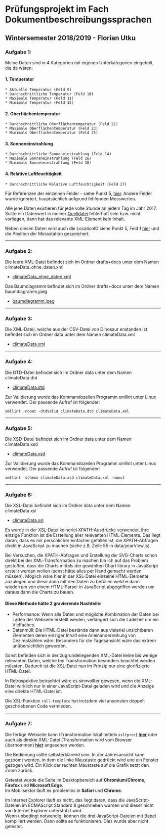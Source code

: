# Prüfungsprojekt im Fach Dokumentbeschreibungssprachen
## Wintersemester 2018/2019 - Florian Utku


### Aufgabe 1:
Meine Daten sind in 4 Kategorien mit eigenen Unterkategorien eingeteilt, die da wären:
  #### 1. Temperatur
    * Aktuelle Temperatur (Feld 9)
    * Durchschnittliche Temperatur (Feld 10)
    * Maximale Temperatur (Feld 11)
    * Minimale Temperatur (Feld 12)
  #### 2. Oberflächentemperatur
    * Durchschnittliche Oberflächentemperatur (Feld 21)
    * Maximale Oberflächentemperatur (Feld 23)
    * Minimale Oberflächentemperatur (Feld 25)
  #### 3. Sonneneinstrahlung
    * Durchschnittliche Sonneneinstrahlung (Feld 14)
    * Maximale Sonneneinstrahlung (Feld 16)
    * Minimale Sonneneinstrahlung (Feld 18)
  #### 4. Relative Luftfeuchtigkeit
    * Durchschnittliche Relative Luftfeuchtigkeit (Feld 27)

Für Referenzen der einzelnen Felder - siehe Punkt 5, [hier](https://bit.ly/2CW1Jjy "Readme der Klimadaten"). Andere Felder wurde ignoriert, hauptsächlich aufgrund fehlenden Messwerten.

Alle jene Daten existieren für jede volle Stunde an jedem Tag im Jahr 2017. Sollte ein Datenwert in meiner [Quelldatei](https://bit.ly/2G1KvoB "Klimadaten von Dinosaur") fehlerhaft sein bzw. nicht vorliegen, dann hat das relevante XML-Element kein Inhalt.

Neben diesen Daten wird auch die LocationID siehe Punkt 5, Feld 1 [hier](https://bit.ly/2CW1Jjy "Readme der Klimadaten") und die Position der Messstation gespeichert.

***
### Aufgabe 2:
Die leere XML-Datei befindet sich im Ordner drafts+docs unter dem Namen climateData_ohne_daten.xml
* [climateData_ohne_daten.xml](https://github.com/iTReprise/XML_Klimadaten_WS18-19/blob/master/drafts%2Bdocs/climateData_ohne_daten.xml)

Das Baumdiagramm befindet sich im Ordner drafts+docs unter dem Namen baumdiagramm.jpeg
* [baumdiagramm.jpeg](https://github.com/iTReprise/XML_Klimadaten_WS18-19/blob/master/drafts%2Bdocs/baumdiagramm.jpeg)

***
### Aufgabe 3:
Die XML-Datei, welche aus der CSV-Datei von Dinosaur enstanden ist befindet sich im Ordner data unter dem Namen climateData.xml
* [climateData.xml](https://github.com/iTReprise/XML_Klimadaten_WS18-19/blob/master/data/climateData.xml)

***
### Aufgabe 4:
Die DTD-Datei befindet sich im Ordner data unter dem Namen climateData.dtd
* [climateData.dtd](https://github.com/iTReprise/XML_Klimadaten_WS18-19/blob/master/data/climateData.dtd)

Zur Validierung wurde das Kommandozeilen Programm _xmllint_ unter Linux verwendet. Der passende Aufruf ist folgender:

```xmllint -noout -dtdvalid climateData.dtd climateData.xml```

***
### Aufgabe 5:
Die XSD-Datei befindet sich im Ordner data unter dem Namen climateData.xsd
* [climateData.xsd](https://github.com/iTReprise/XML_Klimadaten_WS18-19/blob/master/data/climateData.xsd)

Zur Validierung wurde das Kommandozeilen Programm _xmllint_ unter Linux verwendet. Der passende Aufruf ist folgender:

```xmllint -schema climateData.xsd climateData.xml -noout```

***
### Aufgabe 6:
Die XSL-Datei befindet sich im Ordner data unter dem Namen climateData.xsl
* [climateData.xsl](https://github.com/iTReprise/XML_Klimadaten_WS18-19/blob/master/data/climateData.xsl)

Es wurde in der XSL-Datei keinerlei XPATH-Ausdrücke verwendet, ihre einzige Funktion ist die Erstellung aller relevanten HTML-Elemente. Das liegt daran, dass es mir persönlicher einfacher gefallen ist, die XPATH-Abfragen direkt in JavaScript zu machen (siehe z.B. Zeile 55 in data/yearView.js). 

Bei Versuchen, die XPATH-Abfragen und Erstellung der SVG-Charts schon direkt bei der XML-Transformation zu machen bin ich auf das Problem gestoßen, dass die Charts mittels der gewählten Chart library in JavaScript erstellt werden wollen (sonst hätte alles per Hand gemacht werden müssen). Möglich wäre hier in der XSL-Datei einzelne HTML-Elemente anzulegen und diese dann mit den Daten zu befüllen welche dann wiederrum von einem HTML-Parser in JavaScript abgegriffen werden um daraus dann die Charts zu bauen.

#### Diese Methode hätte 2 gravierende Nachteile:
* Performance: Wenn alle Daten und mögliche Kombination der Daten bei Laden der Webseite erstellt werden, verlängert sich die Ladezeit um ein Vielfaches.
* Datenmüll: Die HTML-Datei bestände dann aus vielerlei unsichtbaren Elementen deren einziger Inhalt eine Aneinanderreihung von Dezimalzahlen wäre. Besonders für die Tagesansicht wäre das extrem unübersichtlich geworden.

Sonst befinden sich in der zugrundeliegenden XML-Datei keine bis wenige relevanten Daten, welche bei Transformation besonders beachtet werden müssten. Dadurch ist die XSL-Datei nun im Prinzip nur eine glorifizierte HTML-Datei.

In Retrospektive betrachtet wäre es sinnvollter gewesen, wenn die XML-Datei wirklich nur in einer JavaScript-Datei geladen wird und die Anzeige eine direkte HTML-Datei ist. 

Die XSL-Funktion ```call-template``` hat trotzdem viel ansonsten doppelt geschriebenen Code vermieden.

***
### Aufgabe 7:
Die fertige Webseite kann (Transformation lokal mittels `xsltproc`) **[hier](http://www.imn.htwk-leipzig.de/~futku/ "index.html")** oder auch als direkte XML-Datei (Transformation wird vom Browser übernommen) **[hier](http://www.imn.htwk-leipzig.de/~futku/climateData.xml "climateData.xml")** angesehen werden.

Die Bedienung sollte selbsterklärend sein. In der Jahresansicht kann gezoomt werden, in dem die linke Maustaste gedrückt wird und ein Fenster gezogen wird. Ein Klick der rechten Maustaste auf die Grafik setzt den Zoom zurück.
<br/>

Getestet wurde die Seite im Desktopbereich auf **Chromium/Chrome**, **Firefox** und **Microsoft Edge**.<br/>
Im Mobilsektor läuft  es problemlos in **Safari** und **Chrome**.

Im Internet Explorer läuft es nicht, das liegt daran, dass die JavaScript-Dateien im ECMAScript Standard 8 geschrieben wurden und dieser nicht von Internet Explorer unterstützt wird.<br/>
Wenn unbedingt notwendig, können die drei JavaScript-Dateien mit [Babel](https://babeljs.io/ "Babel Compiler") kompiliert werden. Dann sollte es funktionieren. Dies wurde aber nicht getestet.

